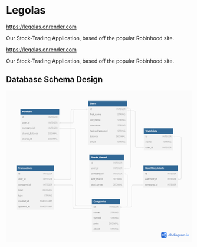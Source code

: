 # Legolas

https://legolas.onrender.com

Our Stock-Trading Application, based off the popular Robinhood site.

https://legolas.onrender.com

Our Stock-Trading Application, based off the popular Robinhood site.

## Database Schema Design

![db-schema]

[db-schema]: react-app/src/static/legolas-db-diagram.png
